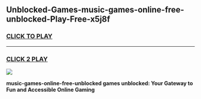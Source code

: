 
## Unblocked-Games-music-games-online-free-unblocked-Play-Free-x5j8f
<h3>
<a href="https://premium76.site?title=music-games-online-free-unblocked&ref=17A">CLICK TO PLAY</a></h3>
<hr>

<h3>
<a href="https://premium76.site?title=music-games-online-free-unblocked&ref=17A">CLICK 2 PLAY</a>
  
</h3>

<a href="https://premium76.site?title=music-games-online-free-unblocked&ref=17A"><img src="https://clearcache.store/games.png"></a>


**music-games-online-free-unblocked games unblocked: Your Gateway to Fun and Accessible Online Gaming**
